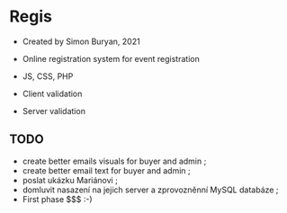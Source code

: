 # Regis

- Created by Simon Buryan, 2021

- Online registration system for event registration
- JS, CSS, PHP
- Client validation
- Server validation

## TODO
- create better emails visuals for buyer and admin ;
- create better email text for buyer and admin ;
- poslat ukázku Mariánovi ;
- domluvit nasazení na jejich server a zprovozněnní MySQL databáze ;
- First phase $$$ :-)

